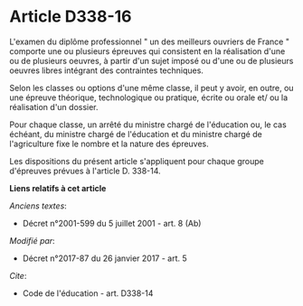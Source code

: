 # Article D338-16

L'examen du diplôme professionnel " un des meilleurs ouvriers de France " comporte une ou plusieurs épreuves qui consistent
en la réalisation d'une ou de plusieurs oeuvres, à partir d'un sujet imposé ou d'une ou de plusieurs oeuvres libres intégrant
des contraintes techniques. 

Selon les classes ou options d'une même classe, il peut y avoir, en outre, ou une épreuve théorique, technologique ou
pratique, écrite ou orale et/ ou la réalisation d'un dossier. 

Pour chaque classe, un arrêté du ministre chargé de l'éducation ou, le cas échéant, du ministre chargé de l'éducation et du
ministre chargé de l'agriculture fixe le nombre et la nature des épreuves. 

Les dispositions du présent article s'appliquent pour chaque groupe d'épreuves prévues à l'article D. 338-14.

**Liens relatifs à cet article**

_Anciens textes_:

  - Décret n°2001-599 du 5 juillet 2001 - art. 8 (Ab)

_Modifié par_:

  - Décret n°2017-87 du 26 janvier 2017 - art. 5

_Cite_:

  - Code de l'éducation - art. D338-14
